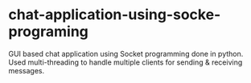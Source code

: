 # chat-application-using-socke-programing
GUI based chat application using Socket programming done in python. Used multi-threading to handle multiple clients for sending & receiving messages.
